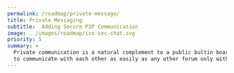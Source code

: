 ```yaml
---
permalink: /roadmap/private-message/
title: Private Messaging
subtitle:  Adding Secure P2P Communication
image: ../images/roadmap/ico-sec-chat.svg
priority: 5
summary: >
  Private communication is a natural complement to a public bultin board. Steemit.com will enable users
  to communicate with each other as easily as any other forum only with better privacy.
---
```

